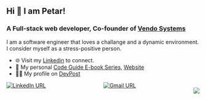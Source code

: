 ## Hi 👋 I am Petar!

### **A Full-stack web developer, Co-founder of** [Vendo Systems](https://github.com/Vendo-Systems)

I am a software engineer that loves a challange and a dynamic environment. I consider myself as a stress-positive person.

- 🌐 Visit my [Linkedin](https://rs.linkedin.com/in/petar-randjelovic-3518511b4) to connect.
- 📖 My personal [Code Guide E-book Series](https://www.amazon.com/dp/B0BT5VHMJ7?binding=kindle_edition&ref_=ast_author_bsi), [Website](https://felixray.webflow.io/)
- 👨‍💻 My profile on [DevPost](https://devpost.com/PetarRan)

<div style="display: flex; justify-content: space-between;">
  <a href="https://rs.linkedin.com/in/petar-randjelovic-3518511b4" target="_blank">
    <img src="https://img.shields.io/static/v1?color=blue&label=linkedin&logo=linkedin&logoColor=white&style=for-the-badge&message=Connect" alt="LinkedIn URL" />
  </a>
  <a href="mailto:randelovic.petar@gmail.com">
    <img src="https://img.shields.io/badge/Gmail-D14836?style=for-the-badge&logo=gmail&logoColor=white" alt="Gmail URL" />
  </a>
  <p align="right" width="100%">
    <img src="https://gpvc.arturio.dev/PetarRan" />
  </p>
</div>
